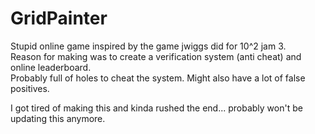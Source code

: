 # GridPainter

Stupid online game inspired by the game jwiggs did for 10^2 jam 3.  
Reason for making was to create a verification system (anti cheat) and online leaderboard.  
Probably full of holes to cheat the system. Might also have a lot of false positives.

I got tired of making this and kinda rushed the end... probably won't be updating this anymore.
